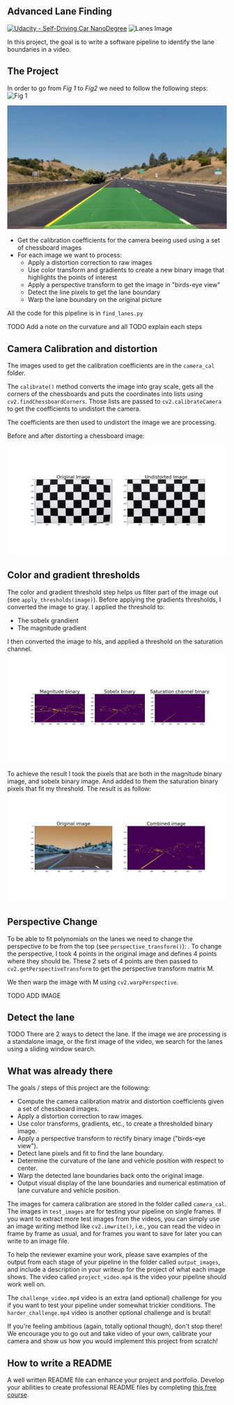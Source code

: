 ## Advanced Lane Finding
[![Udacity - Self-Driving Car NanoDegree](https://s3.amazonaws.com/udacity-sdc/github/shield-carnd.svg)](http://www.udacity.com/drive)
![Lanes Image](./examples/example_output.jpg)

[//]: # (Image References)


In this project, the goal is to write a software pipeline to identify the lane boundaries in a video.

The Project
---

In order to go from *Fig 1* to *Fig2* we need to follow the following steps: 
![Fig 1](./test_images/straight_lines1.jpg)

![Fig 2](./output_images/straight_lines1.jpg)

* Get the calibration coefficients for the camera beeing used using a set of chessboard images
* For each image we want to process: 
  * Apply a distortion correction to raw images
  * Use color transform and gradients to create a new binary image that highlights the points of interest
  * Apply a perspective transform to get the image in "birds-eye view"
  * Detect the line pixels to get the lane boundary
  * Warp the lane boundary on the original picture
  
All the code for this pipeline is in `find_lanes.py`
 
TODO Add a note on the curvature and all 
TODO explain each  steps

Camera Calibration and distortion
--
The images used to get the calibration coefficients are in the `camera_cal` folder. 

The `calibrate()` method converts the image into gray scale, gets all the corners of the chessboards and puts the coordinates into lists using `cv2.findChessboardCorners`. Those lists are passed to `cv2.calibrateCamera` to  get the coefficients to undistort the camera.

The coefficients are then used to undistort the image we are processing.

Before and after distorting a chessboard image: 

![Fig 3](./output_images/calib_example.jpg)

Color and gradient thresholds
--
The color and gradient threshold step helps us filter part of the image out (see `apply_thresholds(image)`). 
Before applying the gradients thresholds, I converted the image to gray.
I applied the threshold to:  
* The sobelx grandient
* The magnitude gradient

I then converted the image to hls, and applied a threshold on the saturation channel. 
![Fig 4](./output_images/apply_threshold.jpg)

To achieve the result I took the pixels that are both in the magnitude binary image, and sobelx binary image. And added to them the saturation binary pixels that fit my threshold. 
The result is as follow: 
![Fig 5](./output_images/apply_threshold_result.jpg)

Perspective Change
--
To be able to fit polynomials on the lanes we need to change the perspective to be from the top (see `perspective_transform()`):
. 
To change the perspective, I took 4 points in the original image and defines 4 points where they should be. 
These 2 sets of 4 points are then passed to `cv2.getPerspectiveTransform` to get the perspective transform matrix M. 

We then warp the image with M  using `cv2.warpPerspective`. 

TODO ADD IMAGE 

Detect the lane 
---
TODO
There are 2 ways to detect the lane. 
If the image we are processing is a standalone image, or the first image of the video, we search for the lanes using a sliding window search. 


What was already there 
---
The goals / steps of this project are the following:

* Compute the camera calibration matrix and distortion coefficients given a set of chessboard images.
* Apply a distortion correction to raw images.
* Use color transforms, gradients, etc., to create a thresholded binary image.
* Apply a perspective transform to rectify binary image ("birds-eye view").
* Detect lane pixels and fit to find the lane boundary.
* Determine the curvature of the lane and vehicle position with respect to center.
* Warp the detected lane boundaries back onto the original image.
* Output visual display of the lane boundaries and numerical estimation of lane curvature and vehicle position.

The images for camera calibration are stored in the folder called `camera_cal`.  The images in `test_images` are for testing your pipeline on single frames.  If you want to extract more test images from the videos, you can simply use an image writing method like `cv2.imwrite()`, i.e., you can read the video in frame by frame as usual, and for frames you want to save for later you can write to an image file.  

To help the reviewer examine your work, please save examples of the output from each stage of your pipeline in the folder called `output_images`, and include a description in your writeup for the project of what each image shows.    The video called `project_video.mp4` is the video your pipeline should work well on.  

The `challenge_video.mp4` video is an extra (and optional) challenge for you if you want to test your pipeline under somewhat trickier conditions.  The `harder_challenge.mp4` video is another optional challenge and is brutal!

If you're feeling ambitious (again, totally optional though), don't stop there!  We encourage you to go out and take video of your own, calibrate your camera and show us how you would implement this project from scratch!

## How to write a README
A well written README file can enhance your project and portfolio.  Develop your abilities to create professional README files by completing [this free course](https://www.udacity.com/course/writing-readmes--ud777).

